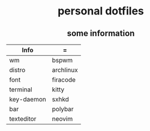 <div align="center">
<h1>personal dotfiles</h1>

## some information

| Info       | =         |
| ---------- | --------- |
| wm         | bspwm     |
| distro     | archlinux |
| font       | firacode  |
| terminal   | kitty     |
| key-daemon | sxhkd     |
| bar        | polybar   |
| texteditor | neovim    |

</div>
